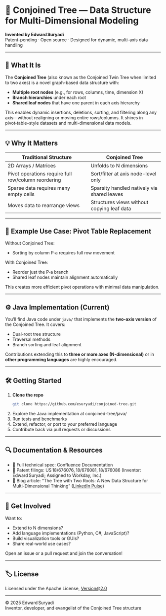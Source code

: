 # 🌳 Conjoined Tree — Data Structure for Multi-Dimensional Modeling

**Invented by Edward Suryadi**  
Patent-pending · Open source · Designed for dynamic, multi-axis data handling

---

## 🚀 What It Is

The **Conjoined Tree** (also known as the Conjoined Twin Tree when limited to two axes) is a novel graph-based data structure with:

- **Multiple root nodes** (e.g., for rows, columns, time, dimension X)
- **Branch hierarchies** under each root
- **Shared leaf nodes** that have one parent in each axis hierarchy

This enables dynamic insertions, deletions, sorting, and filtering along any axis—without realigning or moving entire rows/columns. It shines in pivot‑table–style datasets and multi-dimensional data models.

---

## 💡 Why It Matters

| Traditional Structure | Conjoined Tree |
|-----------------------|----------------|
| 2D Arrays / Matrices | Unfolds to N dimensions |
| Pivot operations require full row/column reordering | Sort/filter at axis node-level only |
| Sparse data requires many empty cells | Sparsity handled natively via shared leaves |
| Moves data to rearrange views | Structures views without copying leaf data |

---

## 🧪 Example Use Case: Pivot Table Replacement

Without Conjoined Tree:
- Sorting by column P‑a requires full row movement

With Conjoined Tree:
- Reorder just the P‑a branch
- Shared leaf nodes maintain alignment automatically

This creates more efficient pivot operations with minimal data manipulation.

---

## ⚙️ Java Implementation (Current)

You’ll find Java code under `java/` that implements the **two-axis version** of the Conjoined Tree. It covers:
- Dual-root tree structure
- Traversal methods
- Branch sorting and leaf alignment

Contributions extending this to **three or more axes (N-dimensional)** or in **other programming languages** are highly encouraged.

---

## 🛠️ Getting Started

1. **Clone the repo**
   ```bash
   git clone https://github.com/esuryadi/conjoined-tree.git
   ```
2.	Explore the Java implementation at conjoined-tree/java/
3.	Run tests and benchmarks
4.	Extend, refactor, or port to your preferred language
5.	Contribute back via pull requests or discussions

---

## 🔍 Documentation & Resources
- 📄 Full technical spec: Confluence Documentation
- 🧾 Patent filings: US 18/676076, 18/676081, 18/676086 (Inventor: Edward Suryadi; Assigned to Workday, Inc.)
- 🧠 Blog article: “The Tree with Two Roots: A New Data Structure for Multi-Dimensional Thinking” ([LinkedIn Pulse](https://www.linkedin.com/pulse/tree-two-roots-new-data-structure-multi-dimensional-thinking-suryadi-czycc/))

---

## 💬 Get Involved

Want to:
- Extend to N dimensions?
- Add language implementations (Python, C#, JavaScript)?
- Build visualization tools or GUIs?
- Share real-world use cases?

Open an issue or a pull request and join the conversation!

---

## 🏷️ License

Licensed under the Apache License, Version@2.0

---

© 2025 Edward Suryadi  
Inventor, developer, and evangelist of the Conjoined Tree structure